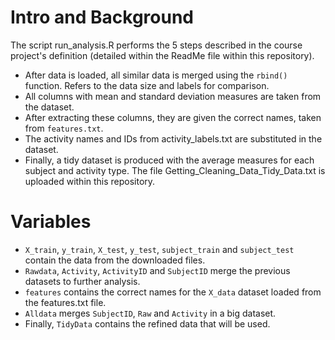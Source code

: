 # Intro and Background

The script run_analysis.R performs the 5 steps described in the course project's definition (detailed within the ReadMe file within this repository).

* After data is loaded, all similar data is merged using the `rbind()` function. Refers to the data size and labels for comparison.
* All columns with mean and standard deviation measures are taken from the dataset.
* After extracting these columns, they are given the correct names, taken from `features.txt`.
* The activity names and IDs from activity_labels.txt are substituted in the dataset.
* Finally, a tidy dataset is produced with the average measures for each subject and activity type. The file Getting_Cleaning_Data_Tidy_Data.txt is uploaded within this repository.

# Variables

* `X_train`, `y_train`, `X_test`, `y_test`, `subject_train` and `subject_test` contain the data from the downloaded files.
* `Rawdata`, `Activity`, `ActivityID` and `SubjectID` merge the previous datasets to further analysis.
* `features` contains the correct names for the `X_data` dataset loaded from the features.txt file.
* `Alldata` merges `SubjectID`, `Raw` and `Activity` in a big dataset.
*  Finally, `TidyData` contains the refined data that will be used.
